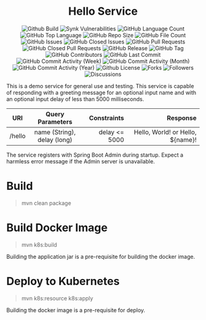 <h1 align="center" style="font-weight: bold; margin-top: 20px; margin-bottom: 20px;">Hello Service</h1>

<p align="center">

  <img alt="Github Build" src="https://img.shields.io/github/actions/workflow/status/Wilddiary/hello-service/maven-build.yml" />
  <img alt="Synk Vulnerabilities" src="https://img.shields.io/snyk/vulnerabilities/github/Wilddiary/hello-service" />
  <img alt="GitHub Language Count" src="https://img.shields.io/github/languages/count/Wilddiary/hello-service" />
  <img alt="GitHub Top Language" src="https://img.shields.io/github/languages/top/Wilddiary/hello-service" />
  <img alt="GitHub Repo Size" src="https://img.shields.io/github/repo-size/Wilddiary/hello-service" />
  <img alt="GitHub File Count" src="https://img.shields.io/github/directory-file-count/Wilddiary/hello-service" />
  <img alt="GitHub Issues" src="https://img.shields.io/github/issues/Wilddiary/hello-service" />
  <img alt="GitHub Closed Issues" src="https://img.shields.io/github/issues-closed/Wilddiary/hello-service" />
  <img alt="GitHub Pull Requests" src="https://img.shields.io/github/issues-pr/Wilddiary/hello-service" />
  <img alt="GitHub Closed Pull Requests" src="https://img.shields.io/github/issues-pr-closed/Wilddiary/hello-service" />
  <img alt="GitHub Release" src="https://img.shields.io/github/v/release/Wilddiary/hello-service?date_order_by=created_at&sort=date" />
  <img alt="GitHub Tag" src="https://img.shields.io/github/v/tag/Wilddiary/hello-service" />
  <img alt="GitHub Contributors" src="https://img.shields.io/github/contributors/Wilddiary/hello-service" />
  <img alt="GitHub Last Commit" src="https://img.shields.io/github/last-commit/Wilddiary/hello-service" />
  <img alt="GitHub Commit Activity (Week)" src="https://img.shields.io/github/commit-activity/w/Wilddiary/hello-service" />
  <img alt="GitHub Commit Activity (Month)" src="https://img.shields.io/github/commit-activity/m/Wilddiary/hello-service" />
  <img alt="GitHub Commit Activity (Year)" src="https://img.shields.io/github/commit-activity/y/Wilddiary/hello-service" />
  <img alt="Github License" src="https://img.shields.io/github/license/Wilddiary/hello-service" />
  <img alt="Forks" src="https://img.shields.io/github/forks/Wilddiary/hello-service" />
  <img alt="Followers" src="https://img.shields.io/github/followers/Wilddiary" />
  <img alt="Discussions" src="https://img.shields.io/github/discussions/Wilddiary/hello-service" />

</p>

This is a demo service for general use and testing. This service is capable of responding with a greeting message for an optional input name and with an optional input delay of less than 5000 milliseconds.  

| URI      |        Query Parameters         |    Constraints |                         Response |
|----------|:-------------------------------:|---------------:|---------------------------------:|
| /hello   | name (String),<br/>delay (long) |  delay <= 5000 | Hello, World! or Hello, ${name}! |

The service registers with Spring Boot Admin during startup. Expect a harmless error message if the Admin server is unavailable.


# Build
> mvn clean package

# Build Docker Image
> mvn k8s:build
> 
Building the application jar is a pre-requisite for building the docker image.

# Deploy to Kubernetes
> mvn k8s:resource k8s:apply
> 
Building the docker image is a pre-requisite for deploy.

